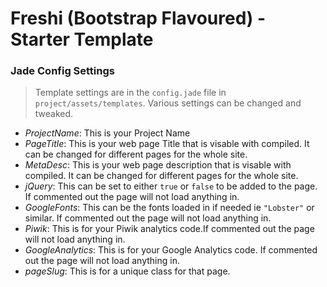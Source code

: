 # Freshi (Bootstrap Flavoured) - Starter Template

### Jade Config Settings

> Template settings are in the `config.jade` file in `project/assets/templates`. Various settings can be changed and tweaked.

- _ProjectName_: This is your Project Name
- _PageTitle_: This is your web page Title that is visable with compiled. It can be changed for different pages for the whole site.
- _MetaDesc_: This is your web page description that is visable with compiled. It can be changed for different pages for the whole site.
- _jQuery_: This can be set to either `true` or `false` to be added to the page. If commented out the page will not load anything in.
- _GoogleFonts_: This can be the fonts loaded in if needed ie `"Lobster"` or similar. If commented out the page will not load anything in.
- _Piwik_: This is for your Piwik analytics code.If commented out the page will not load anything in.
- _GoogleAnalytics_: This is for your Google Analytics code. If commented out the page will not load anything in.
- _pageSlug_: This is for a unique class for that page.
